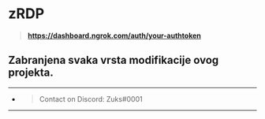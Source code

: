 # zRDP
 > **https://dashboard.ngrok.com/auth/your-authtoken**


## Zabranjena svaka vrsta modifikacije ovog projekta.
***
* > Contact on Discord: Zuks#0001
***

